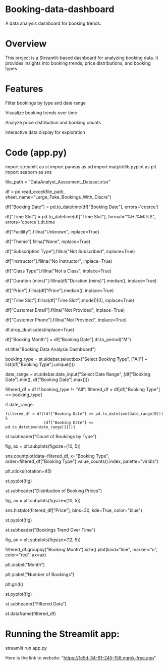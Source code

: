 # Booking-data-dashboard
 A data analysis dashboard for booking trends.
 
# Overview
This project is a Streamlit-based dashboard for analyzing booking data. It provides insights into booking trends, price distributions, and booking types.

# Features
Filter bookings by type and date range

Visualize booking trends over time

Analyze price distribution and booking counts

Interactive data display for exploration

# Code (app.py)

import streamlit as st
import pandas as pd
import matplotlib.pyplot as plt
import seaborn as sns

file_path = "DataAnalyst_Assesment_Dataset.xlsx"

df = pd.read_excel(file_path, sheet_name="Large_Fake_Bookings_With_Discre")

df["Booking Date"] = pd.to_datetime(df["Booking Date"], errors='coerce')

df["Time Slot"] = pd.to_datetime(df["Time Slot"], format="%H:%M:%S", errors='coerce').dt.time

df["Facility"].fillna("Unknown", inplace=True)

df["Theme"].fillna("None", inplace=True)

df["Subscription Type"].fillna("Not Subscribed", inplace=True)

df["Instructor"].fillna("No Instructor", inplace=True)

df["Class Type"].fillna("Not a Class", inplace=True)

df["Duration (mins)"].fillna(df["Duration (mins)"].median(), inplace=True)

df["Price"].fillna(df["Price"].median(), inplace=True)

df["Time Slot"].fillna(df["Time Slot"].mode()[0], inplace=True)

df["Customer Email"].fillna("Not Provided", inplace=True)

df["Customer Phone"].fillna("Not Provided", inplace=True)

df.drop_duplicates(inplace=True)

df["Booking Month"] = df["Booking Date"].dt.to_period("M")

st.title("Booking Data Analysis Dashboard")

booking_type = st.sidebar.selectbox("Select Booking Type", ["All"] + list(df["Booking Type"].unique()))

date_range = st.sidebar.date_input("Select Date Range", [df["Booking Date"].min(), df["Booking Date"].max()])

filtered_df = df
if booking_type != "All":
    filtered_df = df[df["Booking Type"] == booking_type]

if date_range:

    filtered_df = df[(df["Booking Date"] >= pd.to_datetime(date_range[0])) &
                     (df["Booking Date"] <= pd.to_datetime(date_range[1]))]


st.subheader("Count of Bookings by Type")

fig, ax = plt.subplots(figsize=(10, 5))

sns.countplot(data=filtered_df, x="Booking Type", order=filtered_df["Booking Type"].value_counts().index, palette="viridis")

plt.xticks(rotation=45)

st.pyplot(fig)

st.subheader("Distribution of Booking Prices")

fig, ax = plt.subplots(figsize=(10, 5))

sns.histplot(filtered_df["Price"], bins=30, kde=True, color="blue")

st.pyplot(fig)

st.subheader("Bookings Trend Over Time")

fig, ax = plt.subplots(figsize=(12, 5))

filtered_df.groupby("Booking Month").size().plot(kind="line", marker="o", color="red", ax=ax)

plt.xlabel("Month")

plt.ylabel("Number of Bookings")

plt.grid()

st.pyplot(fig)

st.subheader("Filtered Data")

st.dataframe(filtered_df)

# Running the Streamlit app:


streamlit run app.py

Here is the link to website: "https://1e5d-34-91-245-158.ngrok-free.app"
